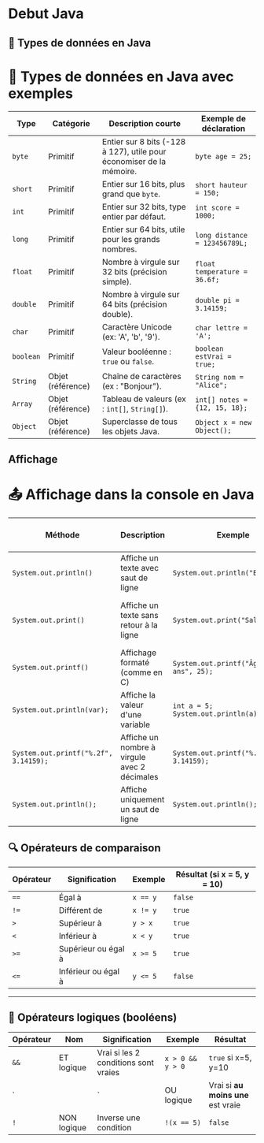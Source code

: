 # Debut Java 

## 🧾 Types de données en Java

# 🧾 Types de données en Java avec exemples

| Type           | Catégorie         | Description courte                                                   | Exemple de déclaration                   |
|----------------|-------------------|----------------------------------------------------------------------|------------------------------------------|
| `byte`         | Primitif          | Entier sur 8 bits (-128 à 127), utile pour économiser de la mémoire. | `byte age = 25;`                         |
| `short`        | Primitif          | Entier sur 16 bits, plus grand que `byte`.                           | `short hauteur = 150;`                   |
| `int`          | Primitif          | Entier sur 32 bits, type entier par défaut.                          | `int score = 1000;`                      |
| `long`         | Primitif          | Entier sur 64 bits, utile pour les grands nombres.                   | `long distance = 123456789L;`            |
| `float`        | Primitif          | Nombre à virgule sur 32 bits (précision simple).                     | `float temperature = 36.6f;`             |
| `double`       | Primitif          | Nombre à virgule sur 64 bits (précision double).                     | `double pi = 3.14159;`                   |
| `char`         | Primitif          | Caractère Unicode (ex: 'A', 'b', '9').                               | `char lettre = 'A';`                     |
| `boolean`      | Primitif          | Valeur booléenne : `true` ou `false`.                                | `boolean estVrai = true;`                |
| `String`       | Objet (référence) | Chaîne de caractères (ex : "Bonjour").                               | `String nom = "Alice";`                  |
| `Array`        | Objet (référence) | Tableau de valeurs (ex : `int[]`, `String[]`).                       | `int[] notes = {12, 15, 18};`            |
| `Object`       | Objet (référence) | Superclasse de tous les objets Java.                                 | `Object x = new Object();`               |

## Affichage 

# 📤 Affichage dans la console en Java

| Méthode                          | Description                                      | Exemple                                         | Résultat dans la console           |
|----------------------------------|--------------------------------------------------|-------------------------------------------------|------------------------------------|
| `System.out.println()`           | Affiche un texte avec saut de ligne              | `System.out.println("Bonjour");`                | Bonjour *(puis retour à la ligne)* |
| `System.out.print()`             | Affiche un texte sans retour à la ligne          | `System.out.print("Salut");`                    | Salut *(reste sur la même ligne)*  |
| `System.out.printf()`            | Affichage formaté (comme en C)                   | `System.out.printf("Âge : %d ans", 25);`        | Âge : 25 ans                       |
| `System.out.println(var);`       | Affiche la valeur d'une variable                 | `int a = 5; System.out.println(a);`             | 5                                  |
| `System.out.printf("%.2f", 3.14159);`| Affiche un nombre à virgule avec 2 décimales | `System.out.printf("%.2f", 3.14159);`           | 3.14                               |
| `System.out.println();`          | Affiche uniquement un saut de ligne              | `System.out.println();`                         | *(Ligne vide)*                     |

## 🔍 Opérateurs de comparaison

| Opérateur | Signification                  | Exemple            | Résultat (si x = 5, y = 10) |
|-----------|--------------------------------|---------------------|-----------------------------|
| `==`      | Égal à                         | `x == y`            | `false`                     |
| `!=`      | Différent de                   | `x != y`            | `true`                      |
| `>`       | Supérieur à                    | `y > x`             | `true`                      |
| `<`       | Inférieur à                    | `x < y`             | `true`                      |
| `>=`      | Supérieur ou égal à            | `x >= 5`            | `true`                      |
| `<=`      | Inférieur ou égal à            | `y <= 5`            | `false`                     |

---

## 🧠 Opérateurs logiques (booléens)

| Opérateur | Nom         | Signification                     | Exemple                          | Résultat                         |
|-----------|-------------|-----------------------------------|----------------------------------|----------------------------------|
| `&&`      | ET logique  | Vrai si les 2 conditions sont vraies | `x > 0 && y > 0`               | `true` si x=5, y=10              |
| `||`      | OU logique  | Vrai si **au moins une** est vraie | `x < 0 || y > 0`               | `true`                           |
| `!`       | NON logique | Inverse une condition              | `!(x == 5)`                    | `false`                          |
